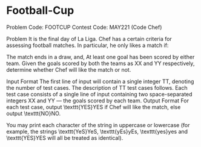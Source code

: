 # Football-Cup
Problem Code: FOOTCUP Contest Code: MAY221 (Code Chef)

Problem
It is the final day of La Liga. Chef has a certain criteria for assessing football matches.
In particular, he only likes a match if:

The match ends in a draw, and,
At least one goal has been scored by either team.
Given the goals scored by both the teams as XX and YY respectively, determine whether Chef will like the match or not.

Input Format
The first line of input will contain a single integer TT, denoting the number of test cases. The description of TT test cases follows.
Each test case consists of a single line of input containing two space-separated integers XX and YY — the goals scored by each team.
Output Format
For each test case, output \texttt{YES}YES if Chef will like the match, else output \texttt{NO}NO.

You may print each character of the string in uppercase or lowercase (for example, the strings \texttt{YeS}YeS, \texttt{yEs}yEs, \texttt{yes}yes and \texttt{YES}YES will all be treated as identical).
